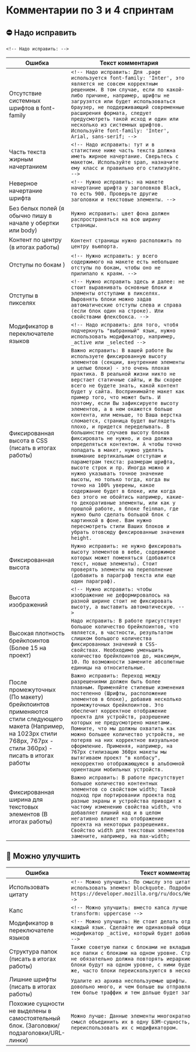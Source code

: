 # Комментарии по 3 и 4 спринтам

## :no_entry: Надо исправить

`<!-- Надо исправить: -->`

| Ошибка        | Текст комментария|
| ------------- | ------------- |
| Отсутствие системных шрифтов в font-family | `<!-- Надо исправить: Для .page используется font-family: 'Inter', это является не совсем корректным решением. В том случае, если по какой-либо причине, например, шрифты не загрузятся или будет использоваться браузер, не поддерживающий современные расширения формата, следует предусмотреть такой исход и один или несколько из системных шрифтов. Используйте font-family: 'Inter', Arial, sans-serif; -->` |
| Часть текста жирным начертанием | `<!-- Надо исправить: тут и в статистике ниже часть текста должна иметь жирное начертание. Сверьтесь с макетом. Используйте span, назначите ему класс и правильно его стилизуйте. -->` |
| Неверное начертание шрифта | `<!-- Нужно исправить: на макете начертание шрифта у заголовков Black, то есть 900. Проверьте другие заголовки и текстовые элементы. -->` |
| Без белых полей (я обычно пишу в начале у обертки или body) | `Нужно исправить: цвет фона должен распространяться на всю ширину страницы.` |
| Контент по центру (в итогах работы) | `Контент страницы нужно расположить по центру вьюпорта.` |
| Отступы по бокам ) | `<!-- Нужно исправить: у всего содержимого на макете есть небольшие отступы по бокам, чтобы оно не прилипало к краям. -->` |
| Отступы в пикселях | `<!-- Нужно исправить здесь и далее: не стоит выравнивать основные блоки и элементы отступами в пикселях. Выровнять блоки можно задав автоматические отступы слева и справа (если блок один на строке). Или свойствами флексбокса. -->` |
| Модификатор в переключателе языков | `<!-- Надо исправить: для того, чтобя подчеркнуть "выбранный" язык, нужно использовать модификатор, например, _active или _selected -->` |
| Фиксированная высота в CSS (писать в итогах работы) | `Важно исправить: В вашей работе Вы используете фиксированную высоту элементов (секции, внутренние элементы и целые блоки) - это очень плохая практика. В реальной жизни никто не верстает статичные сайты, и Вы скорее всего не будете знать, какой контент будет у сайта. Воспринимайте макет как пример того, что может быть. И поэтому, если Вы зафиксируете высоту элементов, а в нем окажется больше контента, или меньше, то Ваша верстка сломается, страница будет выглядеть плохо, и придется переделывать. В большинстве случаев высоту блоков фиксировать не нужно, и она должна определяться контентом. А чтобы точно попадать в макет, нужно уделять внимание вертикальным отступам и параметрам текста: размерам шрифта, высоте строк и пр. Иногда можно и нужно указывать точное значение высоты, но только тогда, когда вы точно на 100% уверены, какое содержание будет в блоке, или когда без этого не обойтись например, какие-то декоративные элементы, или как у прошлой работе, в блоке feinman, где нужно было сделать большой блок с картинкой в фоне. Вам нужно пересмотреть стили Ваших блоков и убрать отовсюду фиксированные значения height.` |
| Фиксированная высота | `Нужно исправить: не нужно фиксировать высоту элементов в вебе, содержимое которых может поменяться (добавится текст, новые элементы). Стоит проверять элементы на переполнение (добавить в параграф текста или еще один параграф).` |
| Высота изображений | `<!-- Нужно исправить: чтобы изображение не деформировалось на разной ширине стоит не фиксировать высоту, а выставить автоматическую. -->` |
| Высокая плотность брейкпоинтов (Более 15 на проект) | `Надо исправить: В работе присутствует большое количество брейкпоинтов, что является, в частности, результатом слишком большого количества фиксированных значений в CSS-свойствах. Необходимо уменьшить количество брейкпоинтов до, максимум, 10. По возможности замените абсолютные единицы на относительные.` |
| После промежуточных (По макету) брейкпоинтов применяются стили следующего макета (Например, на 1023px стили 768px, 767px - стили 360px) - писать в итогах работы | `Важно исправить: Переход между разрешениями должен быть более плавным. Применяйте стилевые изменения постепенно (Шрифты, расположение элементов в блоке), добавив несколько промежуточных брейкпоинтов. Это обеспечит корректное отображение проекта для устройств, разрешение которых не предусмотрено макетами. Помните, что мы должны охватить как можно большее количество устройств, не потеряв на них корректное визуальное оформление. Применяя, например, на 767px стилизацию 360px макеты мы вытягиваем проект "в колбасу", некорректно отображающуюся в альбомной ориентации мобильных устройств.` |
| Фиксированная ширина для текстовых элементов (В итогах работы) | `Важно исправить: В работе присутствует большое количество контентных элементов со свойством width; Такой подход при портировании проекта под разные экраны и устройства приводит к частому изменению свойства width, что добавляет лишний код и в целом негативно влияет на отображение проекта на некоторых разрешениях. Свойство width для текстовых элементов замените, например, на max-width;` |



## :thinking: Можно улучшить

| Ошибка        | Текст комментария|
| ------------- | ------------- |
| Использовать цитату | `<!-- Можно улучшить: По смыслу это цитата, так что тут лучше использовать элемент blockquote. Подробнее можно почитать тут: https://developer.mozilla.org/ru/docs/Web/HTML/Element/blockquote-->` |
| Капс | `<!-- Можно улучшить: вместо капса лучше использовать text-transform: uppercase -->` |
| Модификатор в переключателе языков | `<!-- Можно улучшить: Не стоит делать отдельный модификатор на каждый язык. Сделайте им одинаковый общий класс и одному назначьте модификатор _active, который будет добавлять нижнее подчеркивание. -->` |
| Структура папок (писать в итогах работы) | `Также советую папки с блоками не вкладывать друг в друга и держать все папки с блоками на одном уровне. Структура папок с бэм-блоками не обязательно должна повторять иерархию блоков в коде. Если все блоки будут на одном уровне, с ними будет проще работать. К тому же, часто блоки переискользуются в нескольких местах страницы.` |
| Лишние шрифты (писать в итогах работы) | `Удалите из архива неспользуемые шрифты. Файлы со шрифтами весят довольно много, и чем больше вы отправляете пользоватею файлов - тем болье траффик и тем дольше будет загружаться сайт. ` |
| Похожие сущности не выделены в самостоятельный блок. (Заголовки/подзаголовки/URL-линки) | `Можно лучше: Данные элементы многократно переиспользуются. Есть смысл объединить их в одну БЭМ-сущность, при необходимости можно переиспользовать их с модификатором.` |
